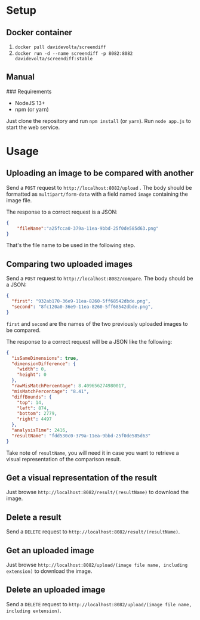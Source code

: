 # Setup

## Docker container

1. `docker pull davidevolta/screendiff`
2. `docker run -d --name screendiff -p 8082:8082 davidevolta/screendiff:stable`

## Manual

### Requirements

* NodeJS 13+
* npm (or yarn)

Just clone the repository and run `npm install` (or `yarn`).
Run `node app.js` to start the web service.

# Usage

## Uploading an image to be compared with another

Send a `POST` request to `http://localhost:8082/upload` . The body should be formatted as `multipart/form-data`
with a field named `image` containing the image file.

The response to a correct request is a JSON:

```json
{
	"fileName":"a25fcca0-379a-11ea-9bbd-25f0de585d63.png"
}
```

That's the file name to be used in the following step.

## Comparing two uploaded images

Send a `POST` request to `http://localhost:8082/compare`. The body should be a JSON:

```json
{
  "first": "932ab170-36e9-11ea-8260-5ff68542dbde.png",
  "second": "8fc120a0-36e9-11ea-8260-5ff68542dbde.png",
}
```

`first` and `second` are the names of the two previously uploaded images to be compared.

The response to a correct request will be a JSON like the following:

```json
{
  "isSameDimensions": true,
  "dimensionDifference": {
    "width": 0,
    "height": 0
  },
  "rawMisMatchPercentage": 8.409656274980017,
  "misMatchPercentage": "8.41",
  "diffBounds": {
    "top": 14,
    "left": 874,
    "bottom": 2779,
    "right": 4497
  },
  "analysisTime": 2416,
  "resultName": "fdd530c0-379a-11ea-9bbd-25f0de585d63"
}	
```

Take note of `resultName`, you will need it in case you want to retrieve a visual representation of the comparison result.

## Get a visual representation of the result

Just browse `http://localhost:8082/result/(resultName)` to download the image.

## Delete a result

Send a `DELETE` request to `http://localhost:8082/result/(resultName)`.

## Get an uploaded image

Just browse `http://localhost:8082/upload/(image file name, including extension)` to download the image.

## Delete an uploaded image

Send a `DELETE` request to `http://localhost:8082/upload/(image file name, including extension)`.

